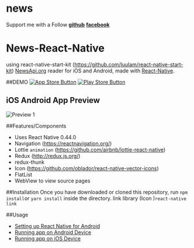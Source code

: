 # news
Support me with a Follow 
[**github**](https://github.com/luulam)
[**facebook**](https://www.facebook.com/luu.bang.77)

# News-React-Native  
using react-native-start-kit (https://github.com/luulam/react-native-start-kit)
[NewsApi.org](https://newsapi.org/) reader for iOS and Android, made with [React-Native](https://github.com/facebook/react-native).

##DEMO
[![App Store Button](http://imgur.com/y8PTxr9.png "App Store Button")]()
[![Play Store Button](http://imgur.com/utWa1co.png "Play Store Button")]()

## iOS Android App Preview
![Preview 1](https://media.giphy.com/media/l0Iy9ObPrxn01gIDe/giphy.gif )

##Features/Components
- Uses React Native 0.44.0
- Navigation (https://reactnavigation.org/)
- Lottie `animation` (https://github.com/airbnb/lottie-react-native)
- Redux (http://redux.js.org/)
- redux-thunk
- Icon (https://github.com/oblador/react-native-vector-icons)
- FlatList
- WebView to view source pages

##Installation
Once you have downloaded or cloned this repository, 
run `npm install`or `yarn install` inside the directory.
link library (Icon )`react-native link`

##Usage
- [Setting up React Native for Android](https://facebook.github.io/react-native/docs/android-setup.html#content)
- [Running app on Android Device](https://facebook.github.io/react-native/docs/running-on-device-android.html#content)
- [Running app on iOS Device](https://facebook.github.io/react-native/docs/running-on-device-ios.html#content)